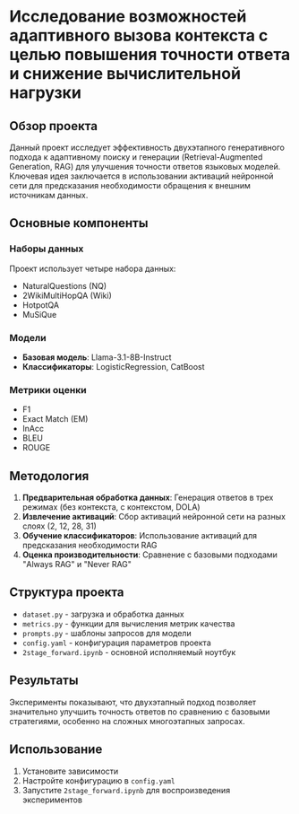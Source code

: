 # Исследование возможностей адаптивного вызова контекста с целью повышения точности ответа и снижение вычислительной нагрузки

## Обзор проекта
Данный проект исследует эффективность двухэтапного генеративного подхода к адаптивному поиску и генерации (Retrieval-Augmented Generation, RAG) для улучшения точности ответов языковых моделей. Ключевая идея заключается в использовании активаций нейронной сети для предсказания необходимости обращения к внешним источникам данных.

## Основные компоненты

### Наборы данных
Проект использует четыре набора данных:
- NaturalQuestions (NQ)
- 2WikiMultiHopQA (Wiki)
- HotpotQA
- MuSiQue

### Модели
- **Базовая модель**: Llama-3.1-8B-Instruct
- **Классификаторы**: LogisticRegression, CatBoost

### Метрики оценки
- F1
- Exact Match (EM)
- InAcc
- BLEU
- ROUGE

## Методология
1. **Предварительная обработка данных**: Генерация ответов в трех режимах (без контекста, с контекстом, DOLA)
2. **Извлечение активаций**: Сбор активаций нейронной сети на разных слоях (2, 12, 28, 31)
3. **Обучение классификаторов**: Использование активаций для предсказания необходимости RAG
4. **Оценка производительности**: Сравнение с базовыми подходами "Always RAG" и "Never RAG"

## Структура проекта
- `dataset.py` - загрузка и обработка данных
- `metrics.py` - функции для вычисления метрик качества
- `prompts.py` - шаблоны запросов для модели
- `config.yaml` - конфигурация параметров проекта
- `2stage_forward.ipynb` - основной исполняемый ноутбук

## Результаты
Эксперименты показывают, что двухэтапный подход позволяет значительно улучшить точность ответов по сравнению с базовыми стратегиями, особенно на сложных многоэтапных запросах.

## Использование
1. Установите зависимости
2. Настройте конфигурацию в `config.yaml`
3. Запустите `2stage_forward.ipynb` для воспроизведения экспериментов
